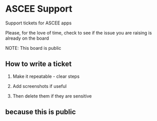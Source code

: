 # ASCEE Support
Support tickets for ASCEE apps

Please, for the love of time, check to see if the issue you are raising is already on the board

NOTE: This board is public

## How to write a ticket

1. Make it repeatable - clear steps

2. Add screenshots if useful

3. Then delete them if they are sensitive

## because this is public
